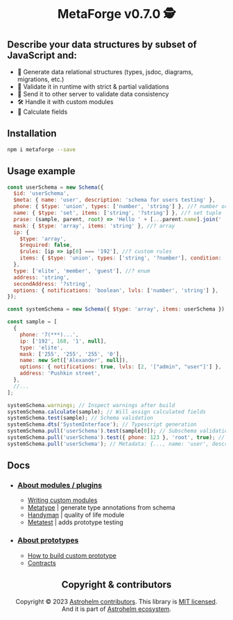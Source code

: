<h1 align="center">MetaForge v0.7.0 🕵️</h1>

## Describe your data structures by subset of JavaScript and:

- 📝 Generate data relational structures (types, jsdoc, diagrams, migrations, etc.)
- 🔎 Validate it in runtime with strict & partial validations
- 👀 Send it to other server to validate data consistency
- 🛠️ Handle it with custom modules
- 💉 Calculate fields

## Installation

```bash
npm i metaforge --save
```

## Usage example

```js
const userSchema = new Schema({
  $id: 'userSchema',
  $meta: { name: 'user', description: 'schema for users testing' },
  phone: { $type: 'union', types: ['number', 'string'] }, //? number or string
  name: { $type: 'set', items: ['string', '?string'] }, //? set tuple
  prase: (sample, parent, root) => 'Hello ' + [...parent.name].join(' ') + ' !', // Calculated fields
  mask: { $type: 'array', items: 'string' }, //? array
  ip: {
    $type: 'array',
    $required: false,
    $rules: [ip => ip[0] === '192'], //? custom rules
    items: { $type: 'union', types: ['string', '?number'], condition: 'oneof', $required: false },
  },
  type: ['elite', 'member', 'guest'], //? enum
  address: 'string',
  secondAddress: '?string',
  options: { notifications: 'boolean', lvls: ['number', 'string'] },
});

const systemSchema = new Schema({ $type: 'array', items: userSchema });

const sample = [
  {
    phone: '7(***)...',
    ip: ['192', 168, '1', null],
    type: 'elite',
    mask: ['255', '255', '255', '0'],
    name: new Set(['Alexander', null]),
    options: { notifications: true, lvls: [2, '["admin", "user"]'] },
    address: 'Pushkin street',
  },
  //...
];

systemSchema.warnings; // Inspect warnings after build
systemSchema.calculate(sample); // Will assign calculated fields
systemSchema.test(sample); // Schema validation
systemSchema.dts('SystemInterface'); // Typescript generation
systemSchema.pull('userSchema').test(sample[0]); // Subschema validation
systemSchema.pull('userSchema').test({ phone: 123 }, 'root', true); // Partial validation
systemSchema.pull('userSchema'); // Metadata: {..., name: 'user', description: 'schema for users testing'}
```

## Docs

- ### [About modules / plugins](./docs/modules.md#modules-or-another-words-plugins)
  - [Writing custom modules](./docs/modules.md#writing-custom-modules)
  - [Metatype](./modules/types/README.md) | generate type annotations from schema
  - [Handyman](./modules/handyman/README.md) | quality of life module
  - [Metatest](./modules/test/README.md) | adds prototype testing
- ### [About prototypes](./docs/prototypes.md#readme-map)
  - [How to build custom prototype](./docs/prototypes.md#writing-custom-prototypes)
  - [Contracts](./docs/prototypes.md#schemas-contracts)

<h2 align="center">Copyright & contributors</h2>

<p align="center">
Copyright © 2023 <a href="https://github.com/astrohelm/metaforge/graphs/contributors">Astrohelm contributors</a>.
This library is <a href="./LICENSE">MIT licensed</a>.<br/>
And it is part of <a href="https://github.com/astrohelm">Astrohelm ecosystem</a>.
</p>
